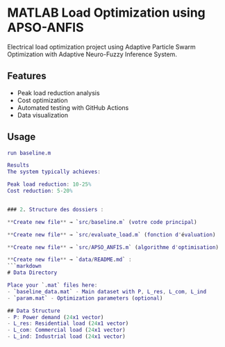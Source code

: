 # MATLAB Load Optimization using APSO-ANFIS

Electrical load optimization project using Adaptive Particle Swarm Optimization with Adaptive Neuro-Fuzzy Inference System.

## Features
- Peak load reduction analysis
- Cost optimization
- Automated testing with GitHub Actions
- Data visualization

## Usage
```matlab
run baseline.m

Results
The system typically achieves:

Peak load reduction: 10-25%
Cost reduction: 5-20%


### 2. Structure des dossiers :

**Create new file** → `src/baseline.m` (votre code principal)

**Create new file** → `src/evaluate_load.m` (fonction d'évaluation)

**Create new file** → `src/APSO_ANFIS.m` (algorithme d'optimisation)

**Create new file** → `data/README.md` :
```markdown
# Data Directory

Place your `.mat` files here:
- `baseline_data.mat` - Main dataset with P, L_res, L_com, L_ind
- `param.mat` - Optimization parameters (optional)

## Data Structure
- P: Power demand (24x1 vector)
- L_res: Residential load (24x1 vector)  
- L_com: Commercial load (24x1 vector)
- L_ind: Industrial load (24x1 vector)
